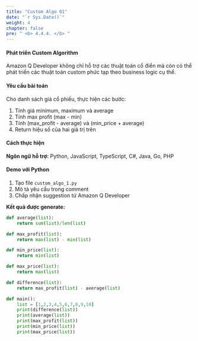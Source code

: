 ```yaml
---
title: "Custom Algo 01"
date: "`r Sys.Date()`"
weight: 4
chapter: false
pre: " <b> 4.4.4. </b> "
---
```


#### Phát triển Custom Algorithm

Amazon Q Developer không chỉ hỗ trợ các thuật toán cổ điển mà còn có thể phát triển các thuật toán custom phức tạp theo business logic cụ thể.

#### Yêu cầu bài toán

Cho danh sách giá cổ phiếu, thực hiện các bước:
1. Tính giá minimum, maximum và average
2. Tính max profit (max - min)
3. Tính (max_profit - average) và (min_price + average)
4. Return hiệu số của hai giá trị trên

#### Cách thực hiện

**Ngôn ngữ hỗ trợ:** Python, JavaScript, TypeScript, C#, Java, Go, PHP

#### Demo với Python

1. Tạo file `custom_algo_1.py`
2. Mô tả yêu cầu trong comment
3. Chấp nhận suggestion từ Amazon Q Developer

**Kết quả được generate:**
```python
def average(list):
    return sum(list)/len(list)

def max_profit(list):
    return max(list) - min(list)

def min_price(list):
    return min(list)

def max_price(list):
    return max(list)

def difference(list):
    return max_profit(list) - average(list)

def main():
    list = [1,2,3,4,5,6,7,8,9,10]
    print(difference(list))
    print(average(list))
    print(max_profit(list))
    print(min_price(list))
    print(max_price(list))
```